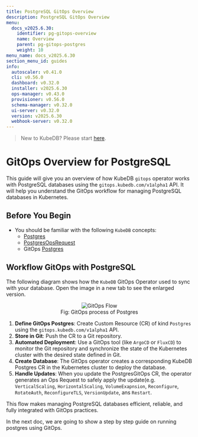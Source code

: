 ```yaml
---
title: PostgreSQL GitOps Overview
description: PostgreSQL GitOps Overview
menu:
  docs_v2025.6.30:
    identifier: pg-gitops-overview
    name: Overview
    parent: pg-gitops-postgres
    weight: 10
menu_name: docs_v2025.6.30
section_menu_id: guides
info:
  autoscaler: v0.41.0
  cli: v0.56.0
  dashboard: v0.32.0
  installer: v2025.6.30
  ops-manager: v0.43.0
  provisioner: v0.56.0
  schema-manager: v0.32.0
  ui-server: v0.32.0
  version: v2025.6.30
  webhook-server: v0.32.0
---
```


> New to KubeDB? Please start [here](/docs/v2025.6.30/README).

# GitOps Overview for PostgreSQL

This guide will give you an overview of how KubeDB `gitops` operator works with PostgreSQL databases using the `gitops.kubedb.com/v1alpha1` API. It will help you understand the GitOps workflow for managing PostgreSQL databases in Kubernetes.

## Before You Begin

- You should be familiar with the following `KubeDB` concepts:
    - [Postgres](/docs/v2025.6.30/guides/postgres/concepts/postgres)
    - [PostgresOpsRequest](/docs/v2025.6.30/guides/postgres/concepts/opsrequest)
    - GitOps [Postgres](/docs/v2025.6.30/guides/postgres/concepts/postgres-gitops)

## Workflow GitOps with PostgreSQL

The following diagram shows how the `KubeDB` GitOps Operator used to sync with your database. Open the image in a new tab to see the enlarged version.

<figure align="center">
  <img alt="GitOps Flow" src="/docs/v2025.6.30/images/gitops/gitops.png">
<figcaption align="center">Fig: GitOps process of Postgres</figcaption>
</figure>

1. **Define GitOps Postgres**: Create Custom Resource (CR) of kind `Postgres` using the `gitops.kubedb.com/v1alpha1` API.
2. **Store in Git**: Push the CR to a Git repository.
3. **Automated Deployment**: Use a GitOps tool (like `ArgoCD` or `FluxCD`) to monitor the Git repository and synchronize the state of the Kubernetes cluster with the desired state defined in Git.
4. **Create Database**: The GitOps operator creates a corresponding KubeDB Postgres CR in the Kubernetes cluster to deploy the database.
5. **Handle Updates**: When you update the PostgresGitOps CR, the operator generates an Ops Request to safely apply the update(e.g. `VerticalScaling`, `HorizontalScaling`, `VolumeExapnsion`, `Reconfigure`, `RotateAuth`, `ReconfigureTLS`, `VersionUpdate`, ans `Restart`.

This flow makes managing PostgreSQL databases efficient, reliable, and fully integrated with GitOps practices.

In the next doc, we are going to show a step by step guide on running postgres using GitOps.
